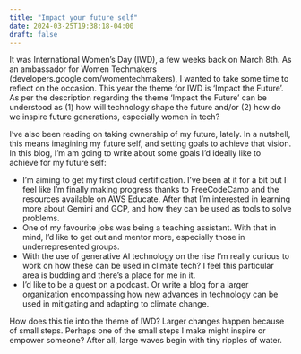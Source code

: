 ```yaml
---
title: "Impact your future self"
date: 2024-03-25T19:38:18-04:00
draft: false
---
```


It was International Women’s Day (IWD), a few weeks back on March 8th. As an ambassador for Women Techmakers (developers.google.com/womentechmakers), I wanted to take some time to reflect on the occasion. This year the theme for IWD is ‘Impact the Future’. As per the description regarding the theme ‘Impact the Future’ can be understood as (1) how will technology shape the future and/or (2) how do we inspire future generations, especially women in tech? 

I’ve also been reading on taking ownership of my future, lately. In a nutshell, this means imagining my future self, and setting goals to achieve that vision. In this blog, I’m am going to write about some goals I’d ideally like to achieve for my future self:
<ul>
<li>I’m aiming to get my first cloud certification. I’ve been at it for a bit but I feel like I’m finally making progress thanks to FreeCodeCamp and the resources available on AWS Educate. After that I’m interested in learning more about Gemini and GCP, and how they can be used as tools to solve problems.</li>
<li>One of my favourite jobs was being a teaching assistant. With that in mind, I’d like to get out and mentor more, especially those in underrepresented groups.</li> 
<li>With the use of generative AI technology on the rise I’m really curious to work on how these can be used in climate tech? I feel this particular area is budding and there’s a place for me in it.</li> 
<li>I’d like to be a guest on a podcast. Or write a blog for a larger organization encompassing how new advances in technology can be used in mitigating and adapting to climate change.</li>
</ul>
How does this tie into the theme of IWD? Larger changes happen because of small steps. Perhaps one of the small steps I make might inspire or empower someone? After all, large waves begin with tiny ripples of water. 
